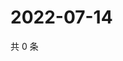 # 2022-07-14

共 0 条

<!-- BEGIN WEIBO -->
<!-- 最后更新时间 Thu Jul 14 2022 11:50:29 GMT+0800 (China Standard Time) -->

<!-- END WEIBO -->

